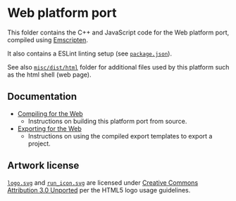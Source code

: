 # Web platform port

This folder contains the C++ and JavaScript code for the Web platform port,
compiled using [Emscripten](https://emscripten.org/).

It also contains a ESLint linting setup (see [`package.json`](package.json)).

See also [`misc/dist/html`](/misc/dist/html) folder for additional files used by
this platform such as the html shell (web page).

## Documentation

- [Compiling for the Web](https://docs.godotengine.org/en/latest/contributing/development/compiling/compiling_for_web.html)
  - Instructions on building this platform port from source.
- [Exporting for the Web](https://docs.godotengine.org/en/latest/tutorials/export/exporting_for_web.html)
  - Instructions on using the compiled export templates to export a project.

## Artwork license

[`logo.svg`](export/logo.svg) and [`run_icon.svg`](export/run_icon.svg) are licensed under
[Creative Commons Attribution 3.0 Unported](https://www.w3.org/html/logo/faq.html#how-licenced)
per the HTML5 logo usage guidelines.
